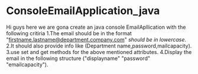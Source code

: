 # ConsoleEmailApplication_java
Hi guys here we are gona create an java console EmailApllication with the following critiria
1.The email should be in the format "firstname.lastname@department.company.com" *should be  in lowercase*.
2.It should also provide info like (Department name,password,mailcapacity).
3.use set and get methods for the above mentioned attributes.
4.Display the email in the following structure ("displayname" "password" "emailcapacity").
